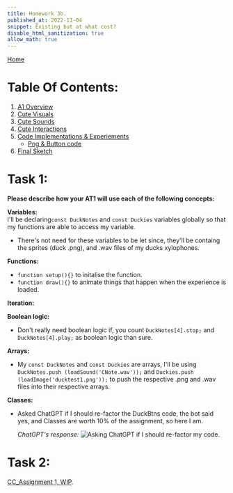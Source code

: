 ```yaml
---
title: Homework 3b.
published_at: 2022-11-04
snippet: Existing but at what cost?
disable_html_sanitization: true
allow_math: true
---
```


[Home](https://cclanchublo6.deno.dev/)

# Table Of Contents:

1. [A1 Overview](https://cclanchublo6.deno.dev/fourth-blog-post#a1-overview)
2. [Cute Visuals](https://cclanchublo6.deno.dev/fourth-blog-post#cute-visuals)
3. [Cute Sounds](https://cclanchublo6.deno.dev/fourth-blog-post#cute-sounds)
4. [Cute Interactions](https://cclanchublo6.deno.dev/fourth-blog-post#cute-interactions)
5. [Code Implementations & Experiements](https://cclanchublo6.deno.dev/fourth-blog-post#code-implementationexperiement)
   - [Png & Button code](https://cclanchublo6.deno.dev/fourth-blog-post#png--button-code)
6. [Final Sketch](https://cclanchublo6.deno.dev/fourth-blog-post#final-sketch)

# Task 1:

**Please describe how your AT1 will use each of the following concepts:**

**Variables:**  
I'll be declaring`const DuckNotes` and `const Duckies` variables globally so that my functions are able to access my variable.

- There's not need for these variables to be let since, they'll be containg the sprites (duck .png), and .wav files of my ducks xylophones.

**Functions:**

- `function setup(){}` to initalise the function.
- `function draw(){}` to animate things that happen when the experience is loaded.

**Iteration:**

**Boolean logic:**

- Don't really need boolean logic if, you count `DuckNotes[4].stop;` and `DuckNotes[4].play;` as boolean logic than sure.

**Arrays:**

- My `const DuckNotes` and `const Duckies` are arrays, I'll be using `DuckNotes.push (loadSound('CNote.wav'));` and `Duckies.push (loadImage('ducktest1.png'));` to push the respective .png and .wav files into their respective arrays.

**Classes:**

- Asked ChatGPT if I should re-factor the DuckBtns code, the bot said yes, and Classes are worth 10% of the assignment, so here I am.

  _ChatGPT's response:_
  ![Asking ChatGPT if I should re-factor my code.](ChatGPT_Refactoring.png)

# Task 2:

[CC_Assignment 1, WIP](https://editor.p5js.org/Lanchu2hen9/sketches/wc1DKZ-x1).
